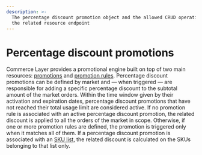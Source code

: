 ```yaml
---
description: >-
  The percentage discount promotion object and the allowed CRUD operations on
  the related resource endpoint
---
```


# Percentage discount promotions

Commerce Layer provides a promotional engine built on top of two main resources: [promotions](https://docs.commercelayer.io/api/resources/promotions) and [promotion rules](https://docs.commercelayer.io/api/resources/promotion\_rules). Percentage discount promotions can be defined by market and — when triggered — are responsible for adding a specific percentage discount to the subtotal amount of the market orders. Within the time window given by their activation and expiration dates, percentage discount promotions that have not reached their total usage limit are considered active. If no promotion rule is associated with an active percentage discount promotion, the related discount is applied to all the orders of the market in scope. Otherwise, if one or more promotion rules are defined, the promotion is triggered only when it matches all of them. If a percentage discount promotion is associated with an [SKU list](https://docs.commercelayer.io/api/resources/sku\_lists), the related discount is calculated on the SKUs belonging to that list only.
